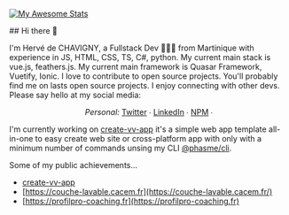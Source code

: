 [![My Awesome Stats](https://awesome-github-stats.azurewebsites.net/user-stats/vevedh?cardType=level&preferLogin=false)](https://git.io/awesome-stats-card)

<base target="_blank">
## Hi there 👋

I'm Hervé de CHAVIGNY, a Fullstack Dev 👨🏽‍💻 from Martinique with experience in JS, HTML, CSS, TS, C#, python. My current main stack is vue.js, feathers.js. My current main framework is Quasar Framework, Vuetify, Ionic. I love to contribute to open source projects. You'll probably find me on lasts open source projects. I enjoy connecting with other devs. Please say hello at my social media:

<p align="center">
  <i>Personal:</i> 
  <a href="https://twitter.com/vevedh_" target="_blank">Twitter</a> ∙ 
  <a href="https://www.linkedin.com/in/herve-de-chavigny-15b63082" target="_blank">LinkedIn</a> ∙ 
  <a href="https://www.npmjs.com/~vevedh" target="_blank">NPM</a> ∙ 
</p>

I'm currently working on [create-vv-app](https://vevedh.github.io/create-vv-app/) it's a simple web app template all-in-one to easy create web site or cross-platform app with only with a minimum number of commands unsing my CLI [@phasme/cli](https://www.npmjs.com/package/@phasme/cli).


Some of my public achievements...

-  [create-vv-app](https://vevedh.github.io/create-vv-app/)
-  [https://couche-lavable.cacem.fr](https://couche-lavable.cacem.fr/)
-  [https://profilpro-coaching.fr](https://profilpro-coaching.fr)



<!--
**vevedh/vevedh** is a ✨ _special_ ✨ repository because its `README.md` (this file) appears on your GitHub profile.

Here are some ideas to get you started:

- 🔭 I’m currently working on ...
- 🌱 I’m currently learning ...
- 👯 I’m looking to collaborate on ...
- 🤔 I’m looking for help with ...
- 💬 Ask me about ...
- 📫 How to reach me: ...
- 😄 Pronouns: ...
- ⚡ Fun fact: ...
-->
